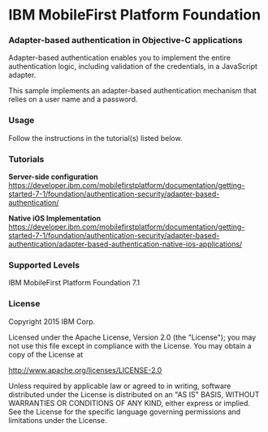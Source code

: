 IBM MobileFirst Platform Foundation
===
### Adapter-based authentication in Objective-C applications
Adapter-based authentication enables you to implement the entire authentication logic, including validation of the credentials, in a JavaScript adapter.

This sample implements an adapter-based authentication mechanism that relies on a user name and a password.

### Usage
Follow the instructions in the tutorial(s) listed below.

### Tutorials
**Server-side configuration**
https://developer.ibm.com/mobilefirstplatform/documentation/getting-started-7-1/foundation/authentication-security/adapter-based-authentication/

**Native iOS Implementation**
https://developer.ibm.com/mobilefirstplatform/documentation/getting-started-7-1/foundation/authentication-security/adapter-based-authentication/adapter-based-authentication-native-ios-applications/


### Supported Levels
IBM MobileFirst Platform Foundation 7.1

### License
Copyright 2015 IBM Corp.

Licensed under the Apache License, Version 2.0 (the "License");
you may not use this file except in compliance with the License.
You may obtain a copy of the License at

http://www.apache.org/licenses/LICENSE-2.0

Unless required by applicable law or agreed to in writing, software
distributed under the License is distributed on an "AS IS" BASIS,
WITHOUT WARRANTIES OR CONDITIONS OF ANY KIND, either express or implied.
See the License for the specific language governing permissions and
limitations under the License.
